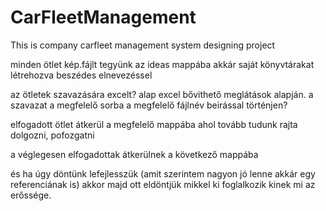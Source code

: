 # CarFleetManagement
This is company carfleet management system designing project

minden ötlet kép.fájlt tegyünk az ideas mappába akkár saját könyvtárakat létrehozva beszédes elnevezéssel

az ötletek szavazására excelt?
alap excel bővithető meglátások alapján.
a szavazat a megfelelő sorba a megfelelő fájlnév beirással történjen?

elfogadott ötlet átkerül a megfelelő mappába ahol tovább tudunk rajta dolgozni, pofozgatni

a véglegesen elfogadottak átkerülnek a következő mappába

és ha úgy döntünk lefejlesszük (amit szerintem nagyon jó lenne akkár egy referenciának is) akkor  majd ott eldöntjük mikkel ki foglalkozik kinek mi az erőssége.

